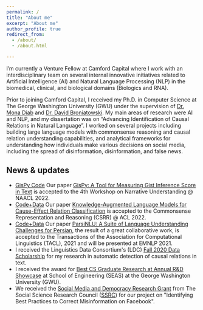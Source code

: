 ```yaml
---
permalink: / 
title: "About me"
excerpt: "About me"
author_profile: true
redirect_from:
  - /about/
  - /about.html

---
```


I’m currently a Venture Fellow at Camford Capital where I work with an interdisciplinary team on several internal innovative initiatives related to Artificial Intelligence (AI) and Natural Language Processing (NLP) in the biomedical, clinical, and biological domains (Biologics and RNA).

Prior to joining Camford Capital, I received my Ph.D. in Computer Science at The George Washington University (GWU) under the supervision of [Dr. Mona Diab](https://www.linkedin.com/in/mona-diab-55946614/) and [Dr. David Broniatowski](https://www.seas.gwu.edu/david-broniatowski). My main areas of research were AI and NLP, and my dissertation was on “Advancing Identification of Causal Relations in Natural Language”. I worked on several projects including building large language models with commonsense reasoning and causal relation understanding capabilities, and analytical frameworks for understanding how individuals make various decisions on social media, including the spread of disinformation, disinformation, and false news.

## News & updates
* <a class="btn btn-success btn-sm text-decoration-none" href="https://github.com/phosseini/GisPy" role="button">GisPy Code</a> Our paper [GisPy: A Tool for Measuring Gist Inference Score in Text](https://arxiv.org/abs/2205.12484) is accepted to the 4th Workshop on Narrative Understanding @ NAACL 2022.
* <a class="btn btn-primary btn-sm text-decoration-none" href="https://github.com/phosseini/causal-reasoning" role="button">Code+Data</a> Our paper [Knowledge-Augmented Language Models for Cause-Effect Relation Classification](https://aclanthology.org/2022.csrr-1.6/) is accepted to the Commonsense Representation and Reasoning (CSRR) @ ACL 2022.
* <a class="btn btn-primary btn-sm text-decoration-none" href="https://github.com/persiannlp/parsinlu" role="button">Code+Data</a> Our paper [ParsiNLU: A Suite of Language Understanding Challenges for Persian](https://direct.mit.edu/tacl/article/doi/10.1162/tacl_a_00419/107835/ParsiNLU-A-Suite-of-Language-Understanding), the result of a great collaborative work, is accepted to the Transactions of the Association for Computational Linguistics (TACL), 2021 and will be presented at EMNLP 2021.
* I received the Linguistics Data Consortium's (LDC) [Fall 2020 Data Scholarship](https://www.ldc.upenn.edu/communications/newsletter/october-2020-newsletter) for my research in automatic detection of causal relations in text. 
* I received the award for [Best CS Graduate Research at Annual R&D Showcase](https://www.cs.seas.gwu.edu/cs-winners-seas-student-rd-showcase) at School of Engineering (SEAS) at the George Washington University (GWU). 
* We received the [Social Media and Democracy Research Grant](https://www.ssrc.org/programs/social-data-initiative/social-media-and-democracy-research-grants/) from The Social Science Research Council ([SSRC](https://www.ssrc.org/)) for our project on "Identifying Best Practices to Correct Misinformation on Facebook". 